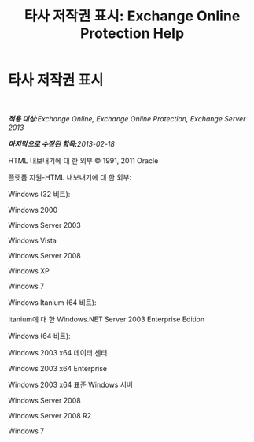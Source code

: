 ﻿---
title: '타사 저작권 표시: Exchange Online Protection Help'
TOCTitle: 타사 저작권 표시
ms:assetid: e94f1244-acb8-4ddd-b54e-5cc37f903bbf
ms:mtpsurl: https://technet.microsoft.com/ko-kr/library/Dd351225(v=EXCHG.150)
ms:contentKeyID: 50482357
ms.date: 05/23/2018
mtps_version: v=EXCHG.150
ms.translationtype: MT
---

# 타사 저작권 표시

 

_<strong>적용 대상:</strong>Exchange Online, Exchange Online Protection, Exchange Server 2013_

_<strong>마지막으로 수정된 항목:</strong>2013-02-18_

HTML 내보내기에 대 한 외부 © 1991, 2011 Oracle

플랫폼 지원-HTML 내보내기에 대 한 외부:

Windows (32 비트):

Windows 2000

Windows Server 2003

Windows Vista

Windows Server 2008

Windows XP

Windows 7

Windows Itanium (64 비트):

Itanium에 대 한 Windows.NET Server 2003 Enterprise Edition

Windows (64 비트):

Windows 2003 x64 데이터 센터

Windows 2003 x64 Enterprise

Windows 2003 x64 표준 Windows 서버

Windows Server 2008

Windows Server 2008 R2

Windows 7

